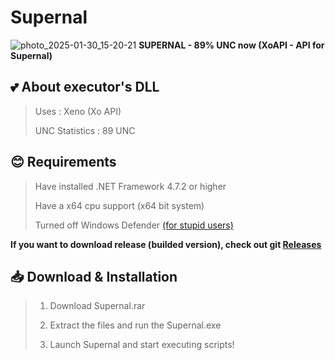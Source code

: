 # Supernal
![photo_2025-01-30_15-20-21](https://github.com/user-attachments/assets/4b466832-aeec-4c2b-9600-75e0b6b3319c)
**SUPERNAL - 89% UNC now (XoAPI - API for Supernal)**

## 💕 About executor's DLL
> Uses : Xeno (Xo API)
> 
> UNC Statistics : 89 UNC
## 😊 Requirements
> Have installed .NET Framework 4.7.2 or higher
> 
> Have a x64 cpu support (x64 bit system)
> 
> Turned off Windows Defender [(for stupid users)](https://www.youtube.com/watch?v=TjqzYG_01do)

**If you want to download release (builded version), check out git [Releases]([https://github.com/BeanyDio/Supernal/releases/tag/Supernal_V0.2.5](https://github.com/BeanyDio/Supernal/releases/tag/Supernal_Executer_0.2.5))**

## 📥 Download & Installation
> 1. Download Supernal.rar
>
> 2. Extract the files and run the Supernal.exe
>
> 4. Launch Supernal and start executing scripts!
